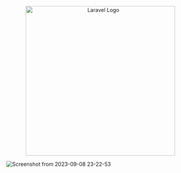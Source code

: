 <p align="center"><a href="https://laravel.com" target="_blank"><img src="https://raw.githubusercontent.com/laravel/art/master/logo-lockup/5%20SVG/2%20CMYK/1%20Full%20Color/laravel-logolockup-cmyk-red.svg" width="400" alt="Laravel Logo"></a></p>

![Screenshot from 2023-09-08 23-22-53](https://github.com/khaitk/laravel-docker-jenkins/assets/66162813/b562655e-da61-4891-9168-c64f42bed84c)
